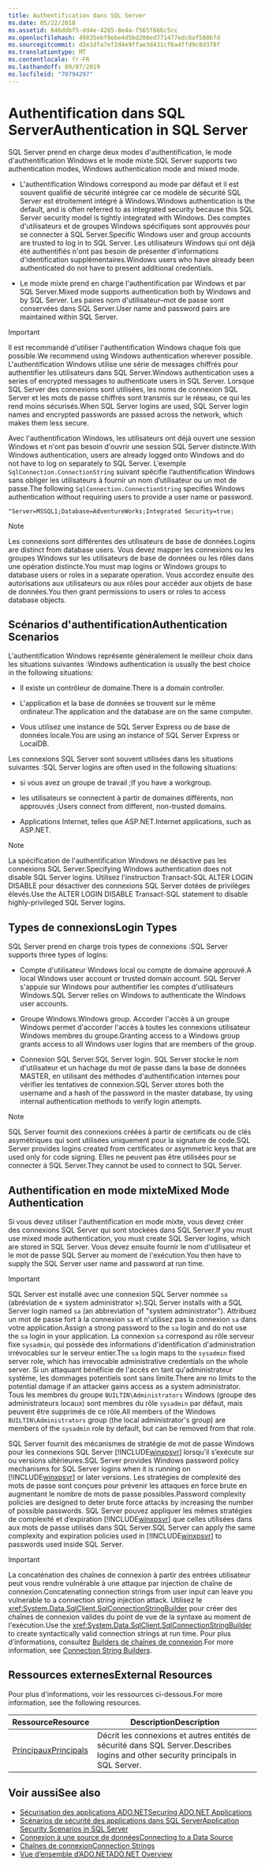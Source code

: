 ```yaml
---
title: Authentification dans SQL Server
ms.date: 05/22/2018
ms.assetid: 646ddbf5-dd4e-4285-8e4a-f565f666c5cc
ms.openlocfilehash: 49835ebf8ebe4d5bd200ed771477edc8af580b7d
ms.sourcegitcommit: d2e1dfa7ef2d4e9ffae3d431cf6a4ffd9c8d378f
ms.translationtype: MT
ms.contentlocale: fr-FR
ms.lasthandoff: 09/07/2019
ms.locfileid: "70794297"
---
```

# <a name="authentication-in-sql-server"></a><span data-ttu-id="fd644-102">Authentification dans SQL Server</span><span class="sxs-lookup"><span data-stu-id="fd644-102">Authentication in SQL Server</span></span>
<span data-ttu-id="fd644-103">SQL Server prend en charge deux modes d'authentification, le mode d'authentification Windows et le mode mixte.</span><span class="sxs-lookup"><span data-stu-id="fd644-103">SQL Server supports two authentication modes, Windows authentication mode and mixed mode.</span></span>  
  
- <span data-ttu-id="fd644-104">L'authentification Windows correspond au mode par défaut et il est souvent qualifié de sécurité intégrée car ce modèle de sécurité SQL Server est étroitement intégré à Windows.</span><span class="sxs-lookup"><span data-stu-id="fd644-104">Windows authentication is the default, and is often referred to as integrated security because this SQL Server security model is tightly integrated with Windows.</span></span> <span data-ttu-id="fd644-105">Des comptes d'utilisateurs et de groupes Windows spécifiques sont approuvés pour se connecter à SQL Server.</span><span class="sxs-lookup"><span data-stu-id="fd644-105">Specific Windows user and group accounts are trusted to log in to SQL Server.</span></span> <span data-ttu-id="fd644-106">Les utilisateurs Windows qui ont déjà été authentifiés n'ont pas besoin de présenter d'informations d'identification supplémentaires.</span><span class="sxs-lookup"><span data-stu-id="fd644-106">Windows users who have already been authenticated do not have to present additional credentials.</span></span>  
  
- <span data-ttu-id="fd644-107">Le mode mixte prend en charge l'authentification par Windows et par SQL Server.</span><span class="sxs-lookup"><span data-stu-id="fd644-107">Mixed mode supports authentication both by Windows and by SQL Server.</span></span> <span data-ttu-id="fd644-108">Les paires nom d'utilisateur–mot de passe sont conservées dans SQL Server.</span><span class="sxs-lookup"><span data-stu-id="fd644-108">User name and password pairs are maintained within SQL Server.</span></span>  
  
> [!IMPORTANT]
> <span data-ttu-id="fd644-109">Il est recommandé d'utiliser l'authentification Windows chaque fois que possible.</span><span class="sxs-lookup"><span data-stu-id="fd644-109">We recommend using Windows authentication wherever possible.</span></span> <span data-ttu-id="fd644-110">L'authentification Windows utilise une série de messages chiffrés pour authentifier les utilisateurs dans SQL Server.</span><span class="sxs-lookup"><span data-stu-id="fd644-110">Windows authentication uses a series of encrypted messages to authenticate users in SQL Server.</span></span> <span data-ttu-id="fd644-111">Lorsque SQL Server des connexions sont utilisées, les noms de connexion SQL Server et les mots de passe chiffrés sont transmis sur le réseau, ce qui les rend moins sécurisés.</span><span class="sxs-lookup"><span data-stu-id="fd644-111">When SQL Server logins are used, SQL Server login names and encrypted passwords are passed across the network, which makes them less secure.</span></span>  
  
 <span data-ttu-id="fd644-112">Avec l'authentification Windows, les utilisateurs ont déjà ouvert une session Windows et n'ont pas besoin d'ouvrir une session SQL Server distincte.</span><span class="sxs-lookup"><span data-stu-id="fd644-112">With Windows authentication, users are already logged onto Windows and do not have to log on separately to SQL Server.</span></span> <span data-ttu-id="fd644-113">L’exemple `SqlConnection.ConnectionString` suivant spécifie l’authentification Windows sans obliger les utilisateurs à fournir un nom d’utilisateur ou un mot de passe.</span><span class="sxs-lookup"><span data-stu-id="fd644-113">The following `SqlConnection.ConnectionString` specifies Windows authentication without requiring users to provide a user name or password.</span></span>  
  
```  
"Server=MSSQL1;Database=AdventureWorks;Integrated Security=true;  
```  
  
> [!NOTE]
> <span data-ttu-id="fd644-114">Les connexions sont différentes des utilisateurs de base de données.</span><span class="sxs-lookup"><span data-stu-id="fd644-114">Logins are distinct from database users.</span></span> <span data-ttu-id="fd644-115">Vous devez mapper les connexions ou les groupes Windows sur les utilisateurs de base de données ou les rôles dans une opération distincte.</span><span class="sxs-lookup"><span data-stu-id="fd644-115">You must map logins or Windows groups to database users or roles in a separate operation.</span></span> <span data-ttu-id="fd644-116">Vous accordez ensuite des autorisations aux utilisateurs ou aux rôles pour accéder aux objets de base de données.</span><span class="sxs-lookup"><span data-stu-id="fd644-116">You then grant permissions to users or roles to access database objects.</span></span>  
  
## <a name="authentication-scenarios"></a><span data-ttu-id="fd644-117">Scénarios d'authentification</span><span class="sxs-lookup"><span data-stu-id="fd644-117">Authentication Scenarios</span></span>  
 <span data-ttu-id="fd644-118">L'authentification Windows représente généralement le meilleur choix dans les situations suivantes :</span><span class="sxs-lookup"><span data-stu-id="fd644-118">Windows authentication is usually the best choice in the following situations:</span></span>  
  
- <span data-ttu-id="fd644-119">Il existe un contrôleur de domaine.</span><span class="sxs-lookup"><span data-stu-id="fd644-119">There is a domain controller.</span></span>  
  
- <span data-ttu-id="fd644-120">L'application et la base de données se trouvent sur le même ordinateur.</span><span class="sxs-lookup"><span data-stu-id="fd644-120">The application and the database are on the same computer.</span></span>  
  
- <span data-ttu-id="fd644-121">Vous utilisez une instance de SQL Server Express ou de base de données locale.</span><span class="sxs-lookup"><span data-stu-id="fd644-121">You are using an instance of SQL Server Express or LocalDB.</span></span>  
  
 <span data-ttu-id="fd644-122">Les connexions SQL Server sont souvent utilisées dans les situations suivantes :</span><span class="sxs-lookup"><span data-stu-id="fd644-122">SQL Server logins are often used in the following situations:</span></span>  
  
- <span data-ttu-id="fd644-123">si vous avez un groupe de travail ;</span><span class="sxs-lookup"><span data-stu-id="fd644-123">If you have a workgroup.</span></span>  
  
- <span data-ttu-id="fd644-124">les utilisateurs se connectent à partir de domaines différents, non approuvés ;</span><span class="sxs-lookup"><span data-stu-id="fd644-124">Users connect from different, non-trusted domains.</span></span>  
  
- <span data-ttu-id="fd644-125">Applications Internet, telles que ASP.NET.</span><span class="sxs-lookup"><span data-stu-id="fd644-125">Internet applications, such as ASP.NET.</span></span>  
  
> [!NOTE]
> <span data-ttu-id="fd644-126">La spécification de l'authentification Windows ne désactive pas les connexions SQL Server.</span><span class="sxs-lookup"><span data-stu-id="fd644-126">Specifying Windows authentication does not disable SQL Server logins.</span></span> <span data-ttu-id="fd644-127">Utilisez l'instruction Transact-SQL ALTER LOGIN DISABLE pour désactiver des connexions SQL Server dotées de privilèges élevés.</span><span class="sxs-lookup"><span data-stu-id="fd644-127">Use the ALTER LOGIN DISABLE Transact-SQL statement to disable highly-privileged SQL Server logins.</span></span>  
  
## <a name="login-types"></a><span data-ttu-id="fd644-128">Types de connexions</span><span class="sxs-lookup"><span data-stu-id="fd644-128">Login Types</span></span>  
 <span data-ttu-id="fd644-129">SQL Server prend en charge trois types de connexions :</span><span class="sxs-lookup"><span data-stu-id="fd644-129">SQL Server supports three types of logins:</span></span>  
  
- <span data-ttu-id="fd644-130">Compte d'utilisateur Windows local ou compte de domaine approuvé.</span><span class="sxs-lookup"><span data-stu-id="fd644-130">A local Windows user account or trusted domain account.</span></span> <span data-ttu-id="fd644-131">SQL Server s'appuie sur Windows pour authentifier les comptes d'utilisateurs Windows.</span><span class="sxs-lookup"><span data-stu-id="fd644-131">SQL Server relies on Windows to authenticate the Windows user accounts.</span></span>  
  
- <span data-ttu-id="fd644-132">Groupe Windows.</span><span class="sxs-lookup"><span data-stu-id="fd644-132">Windows group.</span></span> <span data-ttu-id="fd644-133">Accorder l'accès à un groupe Windows permet d'accorder l'accès à toutes les connexions utilisateur Windows membres du groupe.</span><span class="sxs-lookup"><span data-stu-id="fd644-133">Granting access to a Windows group grants access to all Windows user logins that are members of the group.</span></span>  
  
- <span data-ttu-id="fd644-134">Connexion SQL Server.</span><span class="sxs-lookup"><span data-stu-id="fd644-134">SQL Server login.</span></span> <span data-ttu-id="fd644-135">SQL Server stocke le nom d'utilisateur et un hachage du mot de passe dans la base de données MASTER, en utilisant des méthodes d'authentification internes pour vérifier les tentatives de connexion.</span><span class="sxs-lookup"><span data-stu-id="fd644-135">SQL Server stores both the username and a hash of the password in the master database, by using internal authentication methods to verify login attempts.</span></span>  
  
> [!NOTE]
> <span data-ttu-id="fd644-136">SQL Server fournit des connexions créées à partir de certificats ou de clés asymétriques qui sont utilisées uniquement pour la signature de code.</span><span class="sxs-lookup"><span data-stu-id="fd644-136">SQL Server provides logins created from certificates or asymmetric keys that are used only for code signing.</span></span> <span data-ttu-id="fd644-137">Elles ne peuvent pas être utilisées pour se connecter à SQL Server.</span><span class="sxs-lookup"><span data-stu-id="fd644-137">They cannot be used to connect to SQL Server.</span></span>  
  
## <a name="mixed-mode-authentication"></a><span data-ttu-id="fd644-138">Authentification en mode mixte</span><span class="sxs-lookup"><span data-stu-id="fd644-138">Mixed Mode Authentication</span></span>  
 <span data-ttu-id="fd644-139">Si vous devez utiliser l'authentification en mode mixte, vous devez créer des connexions SQL Server qui sont stockées dans SQL Server.</span><span class="sxs-lookup"><span data-stu-id="fd644-139">If you must use mixed mode authentication, you must create SQL Server logins, which are stored in SQL Server.</span></span> <span data-ttu-id="fd644-140">Vous devez ensuite fournir le nom d'utilisateur et le mot de passe SQL Server au moment de l'exécution.</span><span class="sxs-lookup"><span data-stu-id="fd644-140">You then have to supply the SQL Server user name and password at run time.</span></span>  
  
> [!IMPORTANT]
> <span data-ttu-id="fd644-141">SQL Server est installé avec une connexion SQL Server nommée `sa` (abréviation de « system administrator »).</span><span class="sxs-lookup"><span data-stu-id="fd644-141">SQL Server installs with a SQL Server login named `sa` (an abbreviation of "system administrator").</span></span> <span data-ttu-id="fd644-142">Attribuez un mot de passe fort à la connexion `sa` et n'utilisez pas la connexion `sa` dans votre application.</span><span class="sxs-lookup"><span data-stu-id="fd644-142">Assign a strong password to the `sa` login and do not use the `sa` login in your application.</span></span> <span data-ttu-id="fd644-143">La connexion `sa` correspond au rôle serveur fixe `sysadmin`, qui possède des informations d'identification d'administration irrévocables sur le serveur entier.</span><span class="sxs-lookup"><span data-stu-id="fd644-143">The `sa` login maps to the `sysadmin` fixed server role, which has irrevocable administrative credentials on the whole server.</span></span> <span data-ttu-id="fd644-144">Si un attaquant bénéficie de l'accès en tant qu'administrateur système, les dommages potentiels sont sans limite.</span><span class="sxs-lookup"><span data-stu-id="fd644-144">There are no limits to the potential damage if an attacker gains access as a system administrator.</span></span> <span data-ttu-id="fd644-145">Tous les membres du groupe `BUILTIN\Administrators` Windows (groupe des administrateurs locaux) sont membres du rôle `sysadmin` par défaut, mais peuvent être supprimés de ce rôle.</span><span class="sxs-lookup"><span data-stu-id="fd644-145">All members of the Windows `BUILTIN\Administrators` group (the local administrator's group) are members of the `sysadmin` role by default, but can be removed from that role.</span></span>  
  
 <span data-ttu-id="fd644-146">SQL Server fournit des mécanismes de stratégie de mot de passe Windows pour les connexions SQL Server [!INCLUDE[winxpsvr](../../../../../includes/winxpsvr-md.md)] lorsqu’il s’exécute sur ou versions ultérieures.</span><span class="sxs-lookup"><span data-stu-id="fd644-146">SQL Server provides Windows password policy mechanisms for SQL Server logins when it is running on [!INCLUDE[winxpsvr](../../../../../includes/winxpsvr-md.md)] or later versions.</span></span> <span data-ttu-id="fd644-147">Les stratégies de complexité des mots de passe sont conçues pour prévenir les attaques en force brute en augmentant le nombre de mots de passe possibles.</span><span class="sxs-lookup"><span data-stu-id="fd644-147">Password complexity policies are designed to deter brute force attacks by increasing the number of possible passwords.</span></span> <span data-ttu-id="fd644-148">SQL Server pouvez appliquer les mêmes stratégies de complexité et d’expiration [!INCLUDE[winxpsvr](../../../../../includes/winxpsvr-md.md)] que celles utilisées dans aux mots de passe utilisés dans SQL Server.</span><span class="sxs-lookup"><span data-stu-id="fd644-148">SQL Server can apply the same complexity and expiration policies used in [!INCLUDE[winxpsvr](../../../../../includes/winxpsvr-md.md)] to passwords used inside SQL Server.</span></span>  
  
> [!IMPORTANT]
> <span data-ttu-id="fd644-149">La concaténation des chaînes de connexion à partir des entrées utilisateur peut vous rendre vulnérable à une attaque par injection de chaîne de connexion.</span><span class="sxs-lookup"><span data-stu-id="fd644-149">Concatenating connection strings from user input can leave you vulnerable to a connection string injection attack.</span></span> <span data-ttu-id="fd644-150">Utilisez le <xref:System.Data.SqlClient.SqlConnectionStringBuilder> pour créer des chaînes de connexion valides du point de vue de la syntaxe au moment de l'exécution.</span><span class="sxs-lookup"><span data-stu-id="fd644-150">Use the <xref:System.Data.SqlClient.SqlConnectionStringBuilder> to create syntactically valid connection strings at run time.</span></span> <span data-ttu-id="fd644-151">Pour plus d’informations, consultez [Builders de chaînes de connexion](../connection-string-builders.md).</span><span class="sxs-lookup"><span data-stu-id="fd644-151">For more information, see [Connection String Builders](../connection-string-builders.md).</span></span>  
  
## <a name="external-resources"></a><span data-ttu-id="fd644-152">Ressources externes</span><span class="sxs-lookup"><span data-stu-id="fd644-152">External Resources</span></span>  
 <span data-ttu-id="fd644-153">Pour plus d'informations, voir les ressources ci-dessous.</span><span class="sxs-lookup"><span data-stu-id="fd644-153">For more information, see the following resources.</span></span>  
  
|<span data-ttu-id="fd644-154">Ressource</span><span class="sxs-lookup"><span data-stu-id="fd644-154">Resource</span></span>|<span data-ttu-id="fd644-155">Description</span><span class="sxs-lookup"><span data-stu-id="fd644-155">Description</span></span>|  
|--------------|-----------------|  
|[<span data-ttu-id="fd644-156">Principaux</span><span class="sxs-lookup"><span data-stu-id="fd644-156">Principals</span></span>](/sql/relational-databases/security/authentication-access/principals-database-engine)|<span data-ttu-id="fd644-157">Décrit les connexions et autres entités de sécurité dans SQL Server.</span><span class="sxs-lookup"><span data-stu-id="fd644-157">Describes logins and other security principals in SQL Server.</span></span>|  
  
## <a name="see-also"></a><span data-ttu-id="fd644-158">Voir aussi</span><span class="sxs-lookup"><span data-stu-id="fd644-158">See also</span></span>

- [<span data-ttu-id="fd644-159">Sécurisation des applications ADO.NET</span><span class="sxs-lookup"><span data-stu-id="fd644-159">Securing ADO.NET Applications</span></span>](../securing-ado-net-applications.md)
- [<span data-ttu-id="fd644-160">Scénarios de sécurité des applications dans SQL Server</span><span class="sxs-lookup"><span data-stu-id="fd644-160">Application Security Scenarios in SQL Server</span></span>](application-security-scenarios-in-sql-server.md)
- [<span data-ttu-id="fd644-161">Connexion à une source de données</span><span class="sxs-lookup"><span data-stu-id="fd644-161">Connecting to a Data Source</span></span>](../connecting-to-a-data-source.md)
- [<span data-ttu-id="fd644-162">Chaînes de connexion</span><span class="sxs-lookup"><span data-stu-id="fd644-162">Connection Strings</span></span>](../connection-strings.md)
- [<span data-ttu-id="fd644-163">Vue d’ensemble d’ADO.NET</span><span class="sxs-lookup"><span data-stu-id="fd644-163">ADO.NET Overview</span></span>](../ado-net-overview.md)
